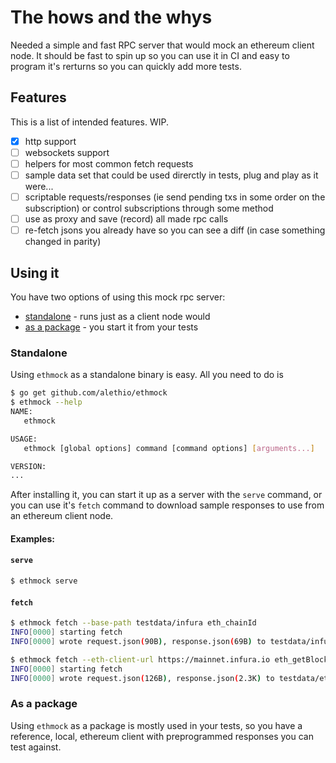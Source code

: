 # The hows and the whys

Needed a simple and fast RPC server that would mock an ethereum client node.
It should be fast to spin up so you can use it in CI and easy to program it's rerturns so you can quickly add more tests.

## Features

This is a list of intended features. WIP.
- [x] http support
- [ ] websockets support
- [ ] helpers for most common fetch requests
- [ ] sample data set that could be used direrctly in tests, plug and play as it were...
- [ ] scriptable requests/responses (ie send pending txs in some order on the subscription) or control subscriptions through some method
- [ ] use as proxy and save (record) all made rpc calls
- [ ] re-fetch jsons you already have so you can see a diff (in case something changed in parity)

## Using it

You have two options of using this mock rpc server:
- [standalone](#standalone) - runs just as a client node would
- [as a package](#as-a-package) - you start it from your tests

### Standalone

Using `ethmock` as a standalone binary is easy. All you need to do is

```sh
$ go get github.com/alethio/ethmock
$ ethmock --help
NAME:
   ethmock

USAGE:
   ethmock [global options] command [command options] [arguments...]

VERSION:
...
```
After installing it, you can start it up as a server with the `serve` command, or you can use it's `fetch` command to download sample responses to use from an ethereum  client node.

#### Examples:

#### `serve`
```sh
$ ethmock serve
```

#### `fetch`
```sh
$ ethmock fetch --base-path testdata/infura eth_chainId 
INFO[0000] starting fetch                               
INFO[0000] wrote request.json(90B), response.json(69B) to testdata/infura/eth_chainId

$ ethmock fetch --eth-client-url https://mainnet.infura.io eth_getBlockByNumber '["0xfa1b4",true]'
INFO[0000] starting fetch                               
INFO[0000] wrote request.json(126B), response.json(2.3K) to testdata/eth_getBlockByNumber/0xfa1b4/true 
```

### As a package
Using `ethmock` as a package is mostly used in your tests, so you have a reference, local, ethereum client with preprogrammed responses you can test against.
